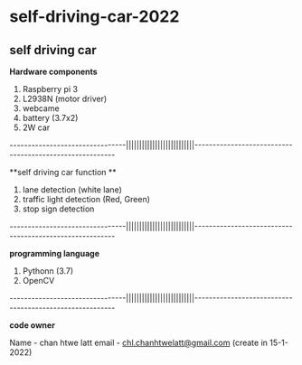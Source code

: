 # self-driving-car-2022

**self driving car** 
-------------------------------------------------------------------------------------------------------------

**Hardware components**
1. Raspberry pi 3
2. L2938N (motor driver)
3. webcame
4. battery (3.7x2)
5. 2W car


--------------------------------||||||||||||||||||||||||||--------------------------------------------------------


**self driving car function **
1. lane detection (white lane)
2. traffic light detection (Red, Green)
3. stop sign detection 


--------------------------------||||||||||||||||||||||||||--------------------------------------------------------


**programming language**

1. Pythonn (3.7)
2. OpenCV


--------------------------------||||||||||||||||||||||||||--------------------------------------------------------


**code owner**

Name - chan htwe latt
email - chl.chanhtwelatt@gmail.com
(create in 15-1-2022)
